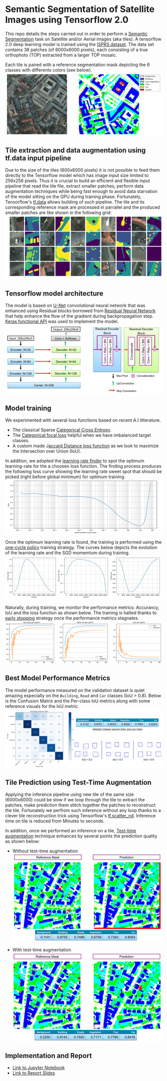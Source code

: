 # Semantic Segmentation of Satellite Images using Tensorflow 2.0
This repo details the steps carried out in order to perform a [Semantic Segmentation](https://nanonets.com/blog/semantic-image-segmentation-2020/) task on Satellite and/or Aerial images (aka tiles). A tensorflow 2.0 deep learning model is trained using the [ISPRS dataset](https://www2.isprs.org/commissions/comm2/wg4/benchmark/2d-sem-label-potsdam/). The data set contains 38 patches (of 6000x6000 pixels), each consisting of a true orthophoto (TOP) extracted from a larger TOP mosaic. 

Each tile is paired with a reference segmentation mask depicting the 6 classes with differents colors (see below).
![example](/images/isprs-example-tile-mask.JPG)

## Tile extraction and data augmentation using tf.data input pipeline
Due to the size of the tiles (600x6000 pixels) it is not possible to feed them directly to the Tensorflow model which has image input size limited to 256x256 pixels. Thus it is crucial to build an efficient and flexible input pipeline that read the tile file, extract smaller patches, perform data augmentation techniques while being fast enough to avoid data starvation of the model sitting on the GPU during training phase. Fortunately, Tensorflow's [tf.data](https://www.tensorflow.org/guide/data) allows building of such pipeline. The tile and its corresponding reference mask are processed in parrallel and the produced smaller patches are like shown in the following grid:
![example](/images/tile-patching.png)
## Tensorflow model architecture
The model is based on [U-Net](https://en.wikipedia.org/wiki/U-Net) convolutional neural network that was enhanced using Residual blocks borrowed from [Residual Neural Network](https://en.wikipedia.org/wiki/Residual_neural_network) that help enhance the flow of the gradient during backpropagation step. [Keras functional API](https://www.tensorflow.org/guide/keras/functional) was used to implement the model.
![example](/images/model-arch.JPG)
## Model training
We experimented with several loss functions based on recent A.I litterature.
- The classical Sparse [Categorical Cross Entropy](https://www.tensorflow.org/api_docs/python/tf/keras/losses/CategoricalCrossentropy).
- The [Categorical focal loss](https://arxiv.org/pdf/1708.02002.pdf) helpful when we have imbalanced target classes.
- A custom made J[accard Distance loss function](https://arxiv.org/abs/1908.03851) as we look to maximize the Intersection over Union (IoU).

In addition, we adopted the [learning rate finder](https://arxiv.org/abs/1506.01186) to spot the optimum learning-rate for the a choosen loss function. The finding process produces the following loss curve showing the learning rate sweet spot that should be picked (right before global minimum) for optimum training.
![example](/images/learning-rate-finder.JPG)

Once the optimum learning rate is found, the training is performed using the [one-cycle policy](https://arxiv.org/abs/1708.07120) training strategy. The curves below depicts the evolution of the learning rate and the SGD momemtum during training.
![example](/images/one-cycle-training-policy.JPG)

Naturally, during training, we monitor the performance metrics: Accurancy, IoU and the loss function as shown below. The training is halted thanks to [early stopping](https://www.tensorflow.org/api_docs/python/tf/keras/callbacks/EarlyStopping) strategy once the performance metrics stagnates.
![example](/images/trainin-metrics.png)
## Best Model Performance Metrics
The model performance measured on the validation dataset is quiet amazing especially on the `Building`, `Road` and `Car` classes (IoU > 0.8). Below is the Confusion Matrix and the Per-class IoU metrics along with some reference visuals for the IoU metric.
![example](/images/validation-ds-metrics.JPG)
## Tile Prediction using Test-Time Augmentation
Applying the inference pipeline using new tile of the same size (6000x6000) could be slow if we loop through the tile to extract the patches, make prediction them stitch together the patches to reconstruct the tile. Fortunately we perfrom such inference without any loop thanks to a clever tile reconstruction trick using Tensorflow's [tf.scatter_nd](https://www.tensorflow.org/api_docs/python/tf/scatter_nd). Inference time on tile is reduced from Minutes to seconds. 

In addition, once we performed an inference on a tile, [Test-time augmentation](https://arxiv.org/abs/2011.11156) technique enhances by several points the prediction quality as shown below:
- Without test-time augmentation
![example](/images/tile-pred-no-tsa.JPG)

- With test-time augmentation
![example](/images/tile-pred-with-tsa.JPG)

## Implementation and Report
- [Link to Jupyter Notebook](Prototype_Segmenter.ipynb)
- [Link to Report Slides](Maher%20SEBAI%20internship%20presentation.pdf)
